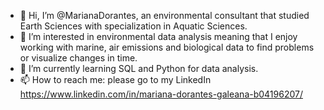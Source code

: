 - 👋 Hi, I’m @MarianaDorantes, an environmental consultant that studied Earth Sciences with specialization in Aquatic Sciences. 
- 👀 I’m interested in environmental data analysis meaning that I enjoy working with marine, air emissions and biological data to find problems or visualize changes in time.
- 🌱 I’m currently learning SQL and Python for data analysis.
- 📫 How to reach me: please go to my LinkedIn https://www.linkedin.com/in/mariana-dorantes-galeana-b04196207/

<!---
MarianaDorantes/MarianaDorantes is a ✨ special ✨ repository because its `README.md` (this file) appears on your GitHub profile.
You can click the Preview link to take a look at your changes.
--->
